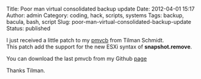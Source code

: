Title: Poor man virtual consolidated backup update
Date: 2012-04-01 15:17
Author: admin
Category: coding, hack, scripts, systems
Tags: backup, bacula, bash, script
Slug: poor-man-virtual-consolidated-backup-update
Status: published

I just received a little patch to my
[pmvcb](http://www.bertera.it/index.php/2011/07/25/poor-man-vmware-consolidate-backup/ "pmvcb")
from Tilman Schmidt.  
This patch add the support for the new ESXi syntax of
**snapshot.remove**.

You can download the last pmvcb from my Github
[page](https://github.com/pbertera/pmvcb "pmvcb download from github")

Thanks Tilman.


